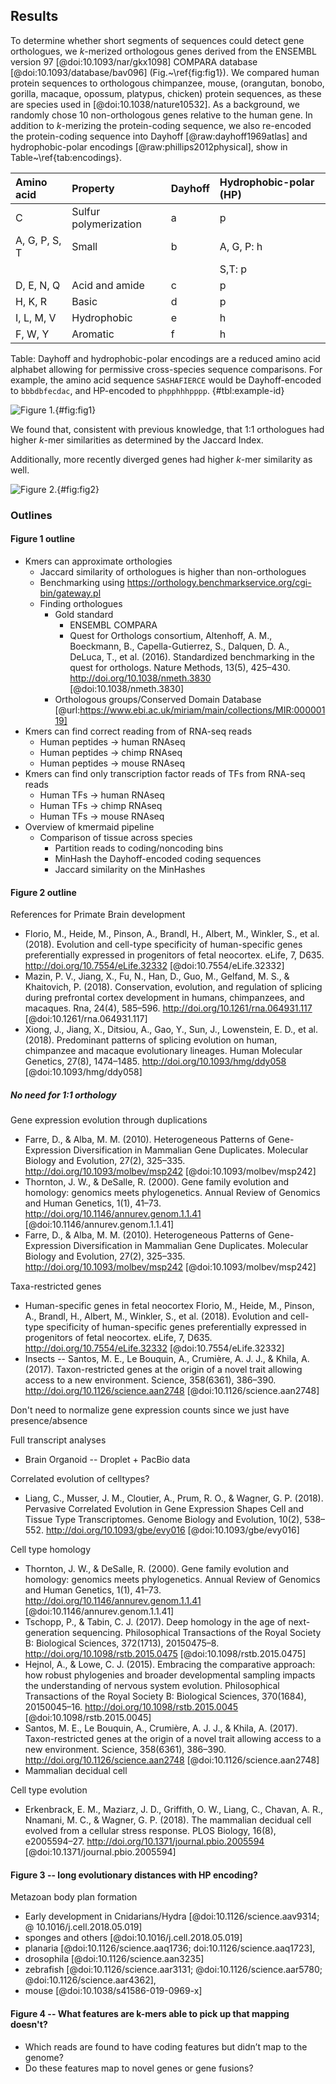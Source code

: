 ## Results

To determine whether short segments of sequences could detect gene orthologues, we $k$-merized orthologous genes derived from the ENSEMBL version 97 [@doi:10.1093/nar/gkx1098] COMPARA database [@doi:10.1093/database/bav096] (Fig.~\ref{fig:fig1}).
We compared human protein sequences to orthologous chimpanzee, mouse, (orangutan, bonobo, gorilla, macaque, opossum, platypus, chicken) protein sequences, as these are species used in [@doi:10.1038/nature10532].
As a background, we randomly chose 10 non-orthologous genes relative to the human gene.
In addition to $k$-merizing the protein-coding sequence, we also re-encoded the protein-coding sequence into Dayhoff [@raw:dayhoff1969atlas] and hydrophobic-polar encodings [@raw:phillips2012physical], show in Table~\ref{tab:encodings}.


|  Amino acid                    | Property              | Dayhoff | Hydrophobic-polar (HP) |
| :----------------------------- | :-------------------- | :------ | :--------------------- |
| C                              | Sulfur polymerization | a       | p                      |
| A, G, P, S, T                  | Small                 | b       | A, G, P: h             |
|                                |                       |         | S,T: p                 |
| D, E, N, Q                     | Acid and amide        | c       | p                      |
| H, K, R                        | Basic                 | d       | p                      |
| I, L, M, V                     | Hydrophobic           | e       | h                      |
| F, W, Y                        | Aromatic              | f       | h                      |

Table: Dayhoff and hydrophobic-polar encodings are a reduced amino acid
alphabet allowing for permissive cross-species sequence comparisons. For
example, the amino acid sequence `SASHAFIERCE` would be Dayhoff-encoded
to `bbbdbfecdac`, and HP-encoded to `phpphhhpppp`. {#tbl:example-id}



![Figure 1.](images/figure1.svg){#fig:fig1}


We found that, consistent with previous knowledge, that 1:1 orthologues had higher $k$-mer similarities as determined by the Jaccard Index.


Additionally, more recently diverged genes had higher $k$-mer similarity as well.


![Figure 2.](images/figure2.svg){#fig:fig2}


### Outlines

#### Figure 1 outline

- Kmers can approximate orthologies
  - Jaccard similarity of orthologues is higher than non-orthologues
  - Benchmarking using https://orthology.benchmarkservice.org/cgi-bin/gateway.pl
  - Finding orthologues
    - Gold standard
      - ENSEMBL COMPARA
      - Quest for Orthologs consortium, Altenhoff, A. M., Boeckmann, B., Capella-Gutierrez, S., Dalquen, D. A., DeLuca, T., et al. (2016). Standardized benchmarking in the quest for orthologs. Nature Methods, 13(5), 425–430. http://doi.org/10.1038/nmeth.3830 [@doi:10.1038/nmeth.3830]
    - Orthologous groups/Conserved Domain Database [@url:https://www.ebi.ac.uk/miriam/main/collections/MIR:00000119]
- Kmers can find correct reading from of RNA-seq reads
  - Human peptides → human RNAseq
  - Human peptides → chimp RNAseq
  - Human peptides → mouse RNAseq
- Kmers can find only transcription factor reads of TFs from RNA-seq reads
  - Human TFs → human RNAseq
  - Human TFs → chimp RNAseq
  - Human TFs → mouse RNAseq
- Overview of kmermaid pipeline
  - Comparison of tissue across species
    - Partition reads to coding/noncoding bins
    - MinHash the Dayhoff-encoded coding sequences
    - Jaccard similarity on the MinHashes


#### Figure 2 outline

References for Primate Brain development

- Florio, M., Heide, M., Pinson, A., Brandl, H., Albert, M., Winkler, S., et al. (2018). Evolution and cell-type specificity of human-specific genes preferentially expressed in progenitors of fetal neocortex. eLife, 7, D635. http://doi.org/10.7554/eLife.32332 [@doi:10.7554/eLife.32332]
- Mazin, P. V., Jiang, X., Fu, N., Han, D., Guo, M., Gelfand, M. S., & Khaitovich, P. (2018). Conservation, evolution, and regulation of splicing during prefrontal cortex development in humans, chimpanzees, and macaques. Rna, 24(4), 585–596. http://doi.org/10.1261/rna.064931.117 [@doi:10.1261/rna.064931.117]
- Xiong, J., Jiang, X., Ditsiou, A., Gao, Y., Sun, J., Lowenstein, E. D., et al. (2018). Predominant patterns of splicing evolution on human, chimpanzee and macaque evolutionary lineages. Human Molecular Genetics, 27(8), 1474–1485. http://doi.org/10.1093/hmg/ddy058 [@doi:10.1093/hmg/ddy058]

##### No need for 1:1 orthology

Gene expression evolution through duplications

- Farre, D., & Alba, M. M. (2010). Heterogeneous Patterns of Gene-Expression Diversification in Mammalian Gene Duplicates. Molecular Biology and Evolution, 27(2), 325–335. http://doi.org/10.1093/molbev/msp242 [@doi:10.1093/molbev/msp242]
- Thornton, J. W., & DeSalle, R. (2000). Gene family evolution and homology: genomics meets phylogenetics. Annual Review of Genomics and Human Genetics, 1(1), 41–73. http://doi.org/10.1146/annurev.genom.1.1.41 [@doi:10.1146/annurev.genom.1.1.41]
- Farre, D., & Alba, M. M. (2010). Heterogeneous Patterns of Gene-Expression Diversification in Mammalian Gene Duplicates. Molecular Biology and Evolution, 27(2), 325–335. http://doi.org/10.1093/molbev/msp242 [@doi:10.1093/molbev/msp242]

Taxa-restricted genes

- Human-specific genes in fetal neocortex
Florio, M., Heide, M., Pinson, A., Brandl, H., Albert, M., Winkler, S., et al. (2018). Evolution and cell-type specificity of human-specific genes preferentially expressed in progenitors of fetal neocortex. eLife, 7, D635. http://doi.org/10.7554/eLife.32332 [@doi:10.7554/eLife.32332]
- Insects -- Santos, M. E., Le Bouquin, A., Crumière, A. J. J., & Khila, A. (2017). Taxon-restricted genes at the origin of a novel trait allowing access to a new environment. Science, 358(6361), 386–390. http://doi.org/10.1126/science.aan2748 [@doi:10.1126/science.aan2748]

Don't need to normalize gene expression counts since we just have presence/absence

Full transcript analyses

- Brain Organoid -- Droplet + PacBio data

Correlated evolution of celltypes?

- Liang, C., Musser, J. M., Cloutier, A., Prum, R. O., & Wagner, G. P. (2018). Pervasive Correlated Evolution in Gene Expression Shapes Cell and Tissue Type Transcriptomes. Genome Biology and Evolution, 10(2), 538–552. http://doi.org/10.1093/gbe/evy016 [@doi:10.1093/gbe/evy016]

Cell type homology

- Thornton, J. W., & DeSalle, R. (2000). Gene family evolution and homology: genomics meets phylogenetics. Annual Review of Genomics and Human Genetics, 1(1), 41–73. http://doi.org/10.1146/annurev.genom.1.1.41 [@doi:10.1146/annurev.genom.1.1.41]
- Tschopp, P., & Tabin, C. J. (2017). Deep homology in the age of next-generation sequencing. Philosophical Transactions of the Royal Society B: Biological Sciences, 372(1713), 20150475–8. http://doi.org/10.1098/rstb.2015.0475 [@doi:10.1098/rstb.2015.0475]
- Hejnol, A., & Lowe, C. J. (2015). Embracing the comparative approach: how robust phylogenies and broader developmental sampling impacts the understanding of nervous system evolution. Philosophical Transactions of the Royal Society B: Biological Sciences, 370(1684), 20150045–16. http://doi.org/10.1098/rstb.2015.0045 [@doi:10.1098/rstb.2015.0045]
- Santos, M. E., Le Bouquin, A., Crumière, A. J. J., & Khila, A. (2017). Taxon-restricted genes at the origin of a novel trait allowing access to a new environment. Science, 358(6361), 386–390. http://doi.org/10.1126/science.aan2748 [@doi:10.1126/science.aan2748]
- Mammalian decidual cell

Cell type evolution

- Erkenbrack, E. M., Maziarz, J. D., Griffith, O. W., Liang, C., Chavan, A. R., Nnamani, M. C., & Wagner, G. P. (2018). The mammalian decidual cell evolved from a cellular stress response. PLOS Biology, 16(8), e2005594–27. http://doi.org/10.1371/journal.pbio.2005594 [@doi:10.1371/journal.pbio.2005594]

#### Figure 3 -- long evolutionary distances with HP encoding?

Metazoan body plan formation

- Early development in Cnidarians/Hydra [@doi:10.1126/science.aav9314; @ 10.1016/j.cell.2018.05.019]
- sponges and others [@doi:10.1016/j.cell.2018.05.019]
- planaria [@doi:10.1126/science.aaq1736; doi:10.1126/science.aaq1723],
- drosophila [@doi:10.1126/science.aan3235]
- zebrafish [@doi:10.1126/science.aar3131; @doi:10.1126/science.aar5780; @doi:10.1126/science.aar4362],
- mouse [@doi:10.1038/s41586-019-0969-x]

#### Figure 4 -- What features are k-mers able to pick up that mapping doesn't?

- Which reads are found to have coding features but didn’t map to the genome?
- Do these features map to novel genes or gene fusions?
